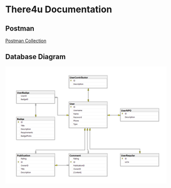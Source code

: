 # There4u Documentation

## Postman
[Postman Collection](https://diqn-1164083.postman.co/workspace/diqn's-Workspace~068fa183-7839-419d-8eb6-7e1aea0bac48/collection/43731867-8fd12751-b653-454c-9b5d-cd41b55d92f0?action=share&creator=43731867)

## Database Diagram
![Database Diagram](./resources/database_diagram-demo.png)